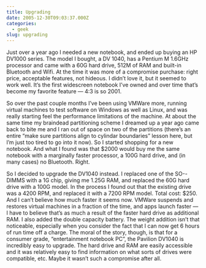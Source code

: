 ```yaml
---
title: Upgrading
date: 2005-12-30T09:03:37.000Z
categories:
  - geek
slug: upgrading
---
```

Just over a year ago I needed a new notebook, and ended up buying an HP DV1000 series. The model I bought, a DV 1040, has a Pentium M 1.6GHz processor and came with a 60G hard drive, 512M of RAM and built-in Bluetooth and Wifi. At the time it was more of a compromise purchase: right price, acceptable features, not hideous. I didn’t love it, but it seemed to work well. It’s the first widescreen notebook I’ve owned and over time that’s become my favorite feature — 4:3 is so 2001.

So over the past couple months I’ve been using VMWare more, running virtual machines to test software on Windows as well as Linux, and was really starting feel the performance limitations of the machine. At about the same time my braindead partitioning scheme I dreamed up a year ago came back to bite me and I ran out of space on two of the partitions (there’s an entire “make sure partitions align to cylindar boundaries” lesson here, but I’m just too tired to go into it now). So I started shopping for a new notebook. And what I found was that $2000 would buy me the same notebook with a marginally faster processor, a 100G hard drive, and (in many cases) no Bluetooth. Right.

So I decided to upgrade the DV1040 instead. I replaced one of the SO--DIMMS with a 1G chip, giving me 1.25G RAM, and replaced the 60G hard drive with a 100G model. In the process I found out that the existing drive was a 4200 RPM, and replaced it with a 7200 RPM model. Total cost: $250. And I can’t believe how much faster it seems now. VMWare suspends and restores virtual machines in a fraction of the time, and apps launch faster — I have to believe that’s as much a result of the faster hard drive as additional RAM. I also added the double capacity battery. The weight addition isn’t that noticeable, especially when you consider the fact that I can now get 6 hours of run time off a charge. The moral of the story, though, is that for a consumer grade, “entertainment notebook PC”, the Pavilion DV1040 is incredibly easy to upgrade. The hard drive and RAM are easily accessible and it was relatively easy to find information on what sorts of drives were compatible, etc. Maybe it wasn’t such a compromise after all.


